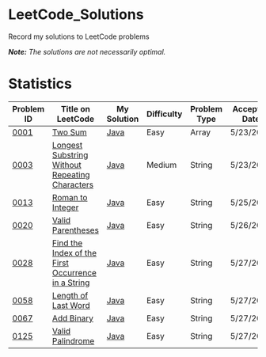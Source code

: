 # LeetCode_Solutions
Record my solutions to LeetCode problems

***Note:** The solutions are not necessarily optimal.*

# Statistics

| Problem ID  | Title on LeetCode | My Solution | Difficulty | Problem Type | Accepted Date |
| ------------------------------------------- | ---- | ---------- | ---- | ---- | ---- |
| [0001](https://github.com/AshleyXM/Leetcode_Solutions/blob/main/0001/Problem.md) | [Two Sum](https://leetcode.com/problems/two-sum/) | [Java](https://github.com/AshleyXM/Leetcode_Solutions/blob/main/0001/Solution.java) | Easy | Array | 5/23/2023 |
| [0003](https://github.com/AshleyXM/Leetcode_Solutions/blob/main/0003/Problem.md) | [Longest Substring Without Repeating Characters](https://leetcode.com/problems/longest-substring-without-repeating-characters/) | [Java](https://github.com/AshleyXM/Leetcode_Solutions/blob/main/0003/Solution.java) | Medium | String | 5/23/2023 |
| [0013](https://github.com/AshleyXM/Leetcode_Solutions/blob/main/0013/Problem.md) | [Roman to Integer](https://leetcode.com/problems/roman-to-integer/) | [Java](https://github.com/AshleyXM/Leetcode_Solutions/blob/main/0013/Solution.java) | Easy | String | 5/25/2023 |
| [0020](https://github.com/AshleyXM/Leetcode_Solutions/blob/main/0020/Problem.md) | [Valid Parentheses](https://leetcode.com/problems/valid-parentheses/) | [Java](https://github.com/AshleyXM/Leetcode_Solutions/blob/main/0020/Solution.java) | Easy | String | 5/26/2023 |
| [0028](https://github.com/AshleyXM/Leetcode_Solutions/blob/main/0028/Problem.md) | [Find the Index of the First Occurrence in a String](https://leetcode.com/problems/find-the-index-of-the-first-occurrence-in-a-string/) | [Java](https://github.com/AshleyXM/Leetcode_Solutions/blob/main/0028/Solution.java) | Easy | String | 5/27/2023 |
| [0058](https://github.com/AshleyXM/Leetcode_Solutions/blob/main/0058/Problem.md) | [Length of Last Word](https://leetcode.com/problems/length-of-last-word/) | [Java](https://github.com/AshleyXM/Leetcode_Solutions/blob/main/0058/Solution.java) | Easy | String | 5/27/2023 |
| [0067](https://github.com/AshleyXM/Leetcode_Solutions/blob/main/0067/Problem.md) | [Add Binary](https://leetcode.com/problems/add-binary/) | [Java](https://github.com/AshleyXM/Leetcode_Solutions/blob/main/0067/Solution.java) | Easy | String | 5/27/2023 |
| [0125](https://github.com/AshleyXM/Leetcode_Solutions/blob/main/0125/Problem.md) | [Valid Palindrome](https://leetcode.com/problems/valid-palindrome/) | [Java](https://github.com/AshleyXM/Leetcode_Solutions/blob/main/0125/Solution.java) | Easy | String | 5/27/2023 |

